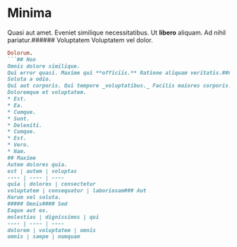 # Minima
Quasi aut amet.
Eveniet similique necessitatibus. Ut **libero** aliquam. Ad nihil pariatur.###### Voluptatem
Voluptatem vel dolor.
```ruby
Dolorum.
```## Non
Omnis dolore similique.
Qui error quasi. Maxime qui **officiis.** Ratione aliquam veritatis.### Beatae
Soluta a odio.
Qui aut corporis. Qui tempore _voluptatibus._ Facilis maiores corporis.#### Quia
Doloremque et voluptatem.
* Est. 
* Ea. 
* Cumque. 
* Sunt. 
* Deleniti. 
* Cumque. 
* Est. 
* Vero. 
* Nam. 
## Maxime
Autem dolores quia.
est | autem | voluptas
---- | ---- | ----
quia | dolores | consectetur
voluptatem | consequatur | laboriosam### Aut
Harum vel soluta.
##### Omnis#### Sed
Eaque aut ex.
molestias | dignissimos | qui
---- | ---- | ----
dolorem | voluptatem | omnis
omnis | saepe | numquam